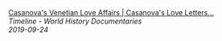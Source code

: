 <!--2024-07-21 00:18:13-->
<div class="yb">
  <a class="nodecor" href="/index.html?istoriya/casanovas_venetian_love_affairs_casanovas_love_letters_part_3_of_6_timeline">
    <img class="preview" data-videoid="ZN_7DkWur74" src="https://i.ytimg.com/vi/ZN_7DkWur74/hqdefault.jpg" align="middle" alt="">
  </a>
  <div class="inlbl text">
    <a class="nodecor" href="/index.html?istoriya/casanovas_venetian_love_affairs_casanovas_love_letters_part_3_of_6_timeline">Casanova's Venetian Love Affairs | Casanova's Love Letters...</a><br>
    <i class="smaller2">Timeline - World History Documentaries</i><br>
    <i class="smaller3">2019-09-24</i>
  </div>
</div>
